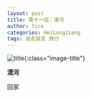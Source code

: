 ```yaml
---
layout: post
title: 第十一站：漠河
author: fire
categories: HeiLongJiang 
tags: 说走就走 旅行
---
```


![title](https://image.sideproject.cn/titlex/title_035.jpg){:class="image-title"}

**漠河**

回家

